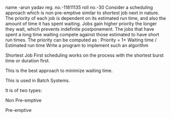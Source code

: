 name -arun yadav
reg. no.-11811135
roll no.-30
Consider a scheduling approach which is non pre-emptive similar to shortest job next in nature. The priority of each job is dependent on its estimated run time, and also the amount of time it has spent waiting. Jobs gain higher priority the longer they wait, which prevents indefinite postponement. The jobs that have spent a long time waiting compete against those estimated to have short run times. The priority can be computed as : Priority = 1+ Waiting time / Estimated run time Write a program to implement such an algorithm

Shortest Job First scheduling works on the process with the shortest burst time or duration first.

This is the best approach to minimize waiting time.

This is used in Batch Systems.

It is of two types:

Non Pre-emptive

Pre-emptive
